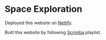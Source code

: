# Space Exploration

Deployed this website on [Netlify](https://static-space-exploration.netlify.app/).

Built this website by following [Scrimba](https://scrimba.com/playlist/pQ5apcn) playlist.